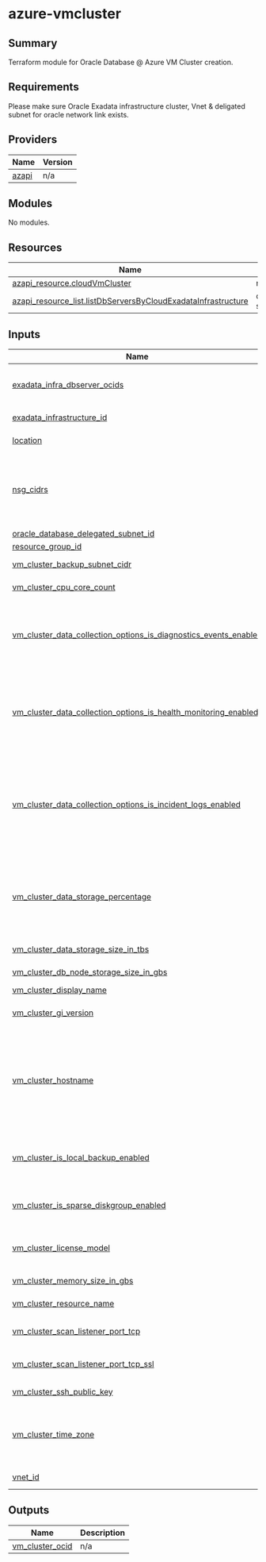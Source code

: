 # azure-vmcluster

## Summary

Terraform module for Oracle Database @ Azure VM Cluster creation.

<!-- BEGIN_TF_DOCS -->
## Requirements

Please make sure Oracle Exadata infrastructure cluster, Vnet & deligated subnet for oracle network link exists.

## Providers

| Name | Version |
|------|---------|
| <a name="provider_azapi"></a> [azapi](#provider\_azapi) | n/a |

## Modules

No modules.

## Resources

| Name | Type |
|------|------|
| [azapi_resource.cloudVmCluster](https://registry.terraform.io/providers/Azure/azapi/latest/docs/resources/resource) | resource |
| [azapi_resource_list.listDbServersByCloudExadataInfrastructure](https://registry.terraform.io/providers/Azure/azapi/latest/docs/data-sources/resource_list) | data source |

## Inputs

| Name | Description | Type | Default | Required |
|------|-------------|------|---------|:--------:|
| <a name="input_exadata_infra_dbserver_ocids"></a> [exadata\_infra\_dbserver\_ocids](#input\_exadata\_infra\_dbserver\_ocids) | List of Db servers of exadata infrastructure which VM cluster need to use for configuration. By default all dbServers will be used | `set(string)` | `[]` | no |
| <a name="input_exadata_infrastructure_id"></a> [exadata\_infrastructure\_id](#input\_exadata\_infrastructure\_id) | Azure resource id of Oracle Exadata Infrastructure | `string` | n/a | yes |
| <a name="input_location"></a> [location](#input\_location) | The location of the exadata infrastructure. | `string` | n/a | yes |
| <a name="input_nsg_cidrs"></a> [nsg\_cidrs](#input\_nsg\_cidrs) | Add additional Network ingress rules for the VM cluster's network security group. e.g. [{'source': '0.0.0.0/0','destinationPortRange': {'max': 1522,'min': 1521 }}]. | <pre>list(object({<br/>    source = string,<br/>    destinationPortRange = object({<br/>      min = number<br/>      max = number<br/>    })<br/>  }))</pre> | `[]` | no |
| <a name="input_oracle_database_delegated_subnet_id"></a> [oracle\_database\_delegated\_subnet\_id](#input\_oracle\_database\_delegated\_subnet\_id) | Azure Id of the delegated subnet | `string` | n/a | yes |
| <a name="input_resource_group_id"></a> [resource\_group\_id](#input\_resource\_group\_id) | The Azure Id of resource group | `string` | n/a | yes |
| <a name="input_vm_cluster_backup_subnet_cidr"></a> [vm\_cluster\_backup\_subnet\_cidr](#input\_vm\_cluster\_backup\_subnet\_cidr) | Client OCI backup subnet CIDR, default is 192.168.252.0/22 | `string` | `"192.168.252.0/22"` | no |
| <a name="input_vm_cluster_cpu_core_count"></a> [vm\_cluster\_cpu\_core\_count](#input\_vm\_cluster\_cpu\_core\_count) | The number of CPU cores to enable for the VM cluster. | `number` | n/a | yes |
| <a name="input_vm_cluster_data_collection_options_is_diagnostics_events_enabled"></a> [vm\_cluster\_data\_collection\_options\_is\_diagnostics\_events\_enabled](#input\_vm\_cluster\_data\_collection\_options\_is\_diagnostics\_events\_enabled) | Indicates whether diagnostic collection is enabled for the VM cluster/Cloud VM cluster/VMBM DBCS. Enabling diagnostic collection allows you to receive Events service notifications for guest VM issues. | `bool` | n/a | yes |
| <a name="input_vm_cluster_data_collection_options_is_health_monitoring_enabled"></a> [vm\_cluster\_data\_collection\_options\_is\_health\_monitoring\_enabled](#input\_vm\_cluster\_data\_collection\_options\_is\_health\_monitoring\_enabled) | Indicates whether health monitoring is enabled for the VM cluster / Cloud VM cluster / VMBM DBCS. Enabling health monitoring allows Oracle to collect diagnostic data and share it with its operations and support personnel. | `bool` | n/a | yes |
| <a name="input_vm_cluster_data_collection_options_is_incident_logs_enabled"></a> [vm\_cluster\_data\_collection\_options\_is\_incident\_logs\_enabled](#input\_vm\_cluster\_data\_collection\_options\_is\_incident\_logs\_enabled) | Indicates whether incident logs and trace collection are enabled for the VM cluster / Cloud VM cluster / VMBM DBCS. Enabling incident logs collection allows Oracle to receive Events service notifications for guest VM issues, collect incident logs and traces, and use them to diagnose issues and resolve them. | `bool` | n/a | yes |
| <a name="input_vm_cluster_data_storage_percentage"></a> [vm\_cluster\_data\_storage\_percentage](#input\_vm\_cluster\_data\_storage\_percentage) | The percentage assigned to DATA storage (user data and database files). The remaining percentage is assigned to RECO storage (database redo logs, archive logs, and recovery manager backups). Accepted values are 35, 40, 60 and 80. | `number` | n/a | yes |
| <a name="input_vm_cluster_data_storage_size_in_tbs"></a> [vm\_cluster\_data\_storage\_size\_in\_tbs](#input\_vm\_cluster\_data\_storage\_size\_in\_tbs) | The data disk group size to be allocated in TBs. | `number` | n/a | yes |
| <a name="input_vm_cluster_db_node_storage_size_in_gbs"></a> [vm\_cluster\_db\_node\_storage\_size\_in\_gbs](#input\_vm\_cluster\_db\_node\_storage\_size\_in\_gbs) | The local node storage to be allocated in GBs. | `number` | n/a | yes |
| <a name="input_vm_cluster_display_name"></a> [vm\_cluster\_display\_name](#input\_vm\_cluster\_display\_name) | The display name of a VM cluster | `string` | n/a | yes |
| <a name="input_vm_cluster_gi_version"></a> [vm\_cluster\_gi\_version](#input\_vm\_cluster\_gi\_version) | The Oracle Grid Infrastructure software version for the VM cluster. | `string` | n/a | yes |
| <a name="input_vm_cluster_hostname"></a> [vm\_cluster\_hostname](#input\_vm\_cluster\_hostname) | The hostname for the cloud VM cluster. The hostname must begin with an alphabetic character, and can contain alphanumeric characters and hyphens (-). The maximum length of the hostname is 16 characters for bare metal and virtual machine DB systems, and 12 characters for Exadata systems. | `string` | n/a | yes |
| <a name="input_vm_cluster_is_local_backup_enabled"></a> [vm\_cluster\_is\_local\_backup\_enabled](#input\_vm\_cluster\_is\_local\_backup\_enabled) | If true, database backup on local Exadata storage is configured for the VM cluster. If false, database backup on local Exadata storage is not available in the VM cluster. | `bool` | n/a | yes |
| <a name="input_vm_cluster_is_sparse_diskgroup_enabled"></a> [vm\_cluster\_is\_sparse\_diskgroup\_enabled](#input\_vm\_cluster\_is\_sparse\_diskgroup\_enabled) | If true, the sparse disk group is configured for the VM cluster. If false, the sparse disk group is not created. | `bool` | n/a | yes |
| <a name="input_vm_cluster_license_model"></a> [vm\_cluster\_license\_model](#input\_vm\_cluster\_license\_model) | The Oracle license model that applies to the VM clusterAllowed values are: LICENSE\_INCLUDED, BRING\_YOUR\_OWN\_LICENSE | `string` | n/a | yes |
| <a name="input_vm_cluster_memory_size_in_gbs"></a> [vm\_cluster\_memory\_size\_in\_gbs](#input\_vm\_cluster\_memory\_size\_in\_gbs) | The memory to be allocated in GBs. | `number` | n/a | yes |
| <a name="input_vm_cluster_resource_name"></a> [vm\_cluster\_resource\_name](#input\_vm\_cluster\_resource\_name) | The resource name of a VM cluster | `string` | n/a | yes |
| <a name="input_vm_cluster_scan_listener_port_tcp"></a> [vm\_cluster\_scan\_listener\_port\_tcp](#input\_vm\_cluster\_scan\_listener\_port\_tcp) | The TCP Single Client Access Name (SCAN) port. The default port is 1521. | `number` | `1521` | no |
| <a name="input_vm_cluster_scan_listener_port_tcp_ssl"></a> [vm\_cluster\_scan\_listener\_port\_tcp\_ssl](#input\_vm\_cluster\_scan\_listener\_port\_tcp\_ssl) | The TCPS Single Client Access Name (SCAN) port. The default port is 2484. | `number` | `2484` | no |
| <a name="input_vm_cluster_ssh_public_key"></a> [vm\_cluster\_ssh\_public\_key](#input\_vm\_cluster\_ssh\_public\_key) | The public SSH key for VM cluster. | `string` | n/a | yes |
| <a name="input_vm_cluster_time_zone"></a> [vm\_cluster\_time\_zone](#input\_vm\_cluster\_time\_zone) | The time zone to use for the VM cluster. For details, see https://docs.oracle.com/en-us/iaas/base-database/doc/manage-time-zone.html | `string` | n/a | yes |
| <a name="input_vnet_id"></a> [vnet\_id](#input\_vnet\_id) | The Azure id of the virtual network | `string` | n/a | yes |

## Outputs

| Name | Description |
|------|-------------|
| <a name="output_vm_cluster_ocid"></a> [vm\_cluster\_ocid](#output\_vm\_cluster\_ocid) | n/a |
<!-- END_TF_DOCS -->